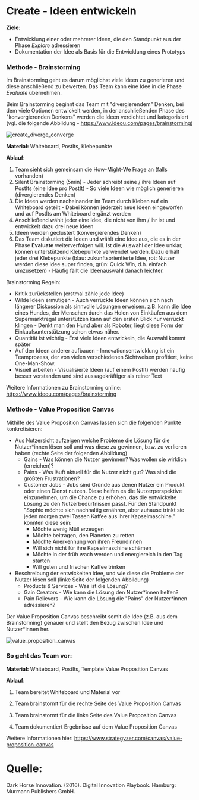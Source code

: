 # **Create** - Ideen entwickeln

**Ziele:**

* Entwicklung einer oder mehrerer Ideen, die den Standpunkt aus der Phase *Explore* adressieren
* Dokumentation der Idee als Basis für die Entwicklung eines Prototyps

### Methode - Brainstorming

Im Brainstorming geht es darum möglichst viele Ideen zu generieren und diese anschließend zu bewerten. Das Team kann eine Idee in die Phase *Evaluate* übernehmen.

Beim Brainstorming beginnt das Team mit "divergierendem" Denken, bei dem viele Optionen entwickelt werden, in der anschließenden Phase des "konvergierenden Denkens" werden die Ideen verdichtet und kategorisiert (vgl. die folgende Abbildung - https://www.ideou.com/pages/brainstorming)

![create_diverge_converge](/Users/markus/Repos/digitalskills/semester2_future_skills/16_Digital_Innovation/note/img/create_diverge_converge.svg)

**Material:** Whiteboard, PostIts, Klebepunkte

**Ablauf**:

1. Team sieht sich gemeinsam die How-Might-We Frage an (falls vorhanden)
2. Silent Brainstorming (5min) - Jeder schreibt seine / ihre Ideen auf PostIts (eine Idee pro PostIt) - So viele Ideen wie möglich generieren (divergierendes Denken)
3. Die Ideen werden nacheinander im Team durch Kleben auf ein Whiteboard geteilt - Dabei können jederzeit neue Ideen eingeworfen und auf PostIts am Whiteboard ergänzt werden
4. Anschließend wählt jeder eine Idee, die nicht von ihm / ihr ist und entwickelt dazu drei neue Ideen
5. Ideen werden geclustert (konvergierendes Denken)
6. Das Team diskutiert die Ideen und wählt eine Idee aus, die es in der Phase **Evaluate** weiterverfolgen will. Ist die Auswahl der Idee unklar, können unterstützend Klebepunkte verwendet werden. Dazu erhält jeder drei Klebepunkte (blau: zukunftsorientierte Idee, rot: Nutzer werden diese Idee super finden, grün: Quick Win, d.h. einfach umzusetzen) - Häufig fällt die Ideenauswahl danach leichter.

Brainstorming Regeln:

* Kritik zurückstellen (erstmal zähle jede Idee)
* Wilde Ideen ermutigen - Auch verrückte Ideen können sich nach längerer Diskussion als sinnvolle Lösungen erweisen. z.B. kann die Idee eines Hundes, der Menschen durch das Holen von Einkäufen aus dem Supermarktregal unterstützen kann auf den ersten Blick nur verrückt klingen - Denkt man den Hund aber als Roboter, liegt diese Form der Einkaufsunterstützung schon etwas näher.
* Quantität ist wichtig - Erst viele Ideen entwickeln, die Auswahl kommt später
* Auf den Ideen anderer aufbauen - Innovationsentwicklung ist ein Teamprozess, der von vielen verschiedenen Sichtweisen profitiert, keine One-Man-Show.
* Visuell arbeiten - Visualisierte Ideen (auf einem PostIt) werden häufig besser verstanden und sind aussagekräftiger als reiner Text

Weitere Informationen zu Brainstorming online: https://www.ideou.com/pages/brainstorming

### Methode - Value Proposition Canvas

Mithilfe des Value Proposition Canvas lassen sich die folgenden Punkte konkretisieren:

* Aus Nutzersicht aufzeigen welche Probleme die Lösung für die Nutzer*innen lösen soll und was diese zu gewinnen, bzw. zu verlieren haben (rechte Seite der folgenden Abbildung)
  * Gains - Was können die Nutzer gewinnen? Was wollen sie wirklich (erreichen)?
  * Pains - Was läuft aktuell für die Nutzer nicht gut? Was sind die größten Frustrationen?
  * Customer Jobs - Jobs sind Gründe aus denen Nutzer ein Produkt oder einen Dienst nutzen. Diese helfen es die Nutzerperspektive einzunehmen, um die Chance zu erhöhen, das die entwickelte Lösung zu den Nutzerbedürfnissen passt. Für den Standpunkt "Sophie möchte sich nachhaltig ernähren, aber zuhause trinkt sie jeden morgen zwei Tassen Kaffee aus ihrer Kapselmaschine." könnten diese sein:
    * Möchte wenig Müll erzeugen
    * Möchte beitragen, den Planeten zu retten
    * Möchte Anerkennung von ihren Freundinnen
    * Will sich nicht für ihre Kapselmaschine schämen
    * Möchte in der früh wach werden und energiereich in den Tag starten
    * Will guten und frischen Kaffee trinken
* Beschreibung der entwickelten idee, und wie diese die Probleme der Nutzer lösen soll (linke Seite der folgenden Abbildung)
  * Products & Services - Was ist die Lösung?
  * Gain Creators - Wie kann die Lösung den Nutzer*innen helfen?
  * Pain Relievers - Wie kann die Lösung die "Pains" der Nutzer*innen adressieren?

Der Value Proposition Canvas beschreibt somit die Idee (z.B. aus dem Brainstorming) genauer und stellt den Bezug zwischen Idee und Nutzer*innen her.

![value_proposition_canvas](/Users/markus/Repos/digitalskills/semester2_future_skills/16_Digital_Innovation/note/img/value_proposition_canvas.png)

### So geht das Team vor:

**Material:** Whiteboard, PostIts, Template Value Proposition Canvas

**Ablauf**:

1. Team bereitet Whiteboard und Material vor

2. Team brainstormt für die rechte Seite des Value Proposition Canvas

3. Team brainstormt für die linke Seite des Value Proposition Canvas

4. Team dokumentiert Ergebnisse auf dem Value Proposition Canvas

Weitere Informationen hier: https://www.strategyzer.com/canvas/value-proposition-canvas

# Quelle:

Dark Horse Innovation. (2016). Digital Innovation Playbook. Hamburg: Murmann Publishers GmbH.
